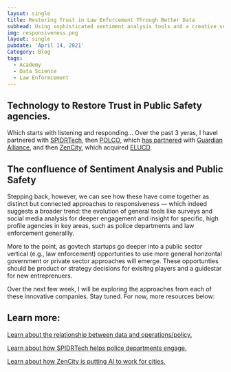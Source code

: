 ```yaml
---
layout: single
title: Restoring Trust in Law Enforcement Through Better Data
subhead: Using sophisticated sentiment analysis tools and a creative set of approaches, these companies are changing the way many law enforcement agencies work — through better data
img: responsiveness.png
layout: single
pubdate: 'April 14, 2021'
Category: Blog
tags:
  - Academy
  - Data Science
  - Law Enformcement
---
```

## Technology to Restore Trust in Public Safety agencies.

Which starts with listening and responding... Over the past 3 yeras, I haveI partnered with [SPIDRTech](https://spidrtech.com), then [POLCO](https://polco.us), which [has partnered](https://blog.polco.us/polco-guardian-alliance-technologies-announce-partnership) with [Guardian Alliance](https://guardianalliancetechnologies.com/), and then [ZenCity](https://zencity.io), which acquired [ELUCD](https://ELUCD.com). 

## The confluence of Sentiment Analysis and Public Safety
Stepping back, however, we can see how these have come together as distinct but connected approaches to responsiveness — which indeed suggests a broader trend: the evolution of general tools like surveys and social media analysis for deeper engagement and insight for specific, high profile agencies in key areas, such as police departments and law enforcement generallly.

More to the point, as govtech startups  go deeper into a public sector vertical (e.g., law enforcement) opportunties to use more general horizontal government or private sector approaches will emerge. These opportunties should be product or strategy decisions for exisitng players and a guidestar for new entreprenuers. 

Over the next few week, I will be exploring the approaches from each of these innovative companies. Stay tuned. For now, more resources below:

## Learn more:
[Learn about the relationship between data and operations/policy.](https://abhinemani.com/lessons/03-data-policy.html)

[Learn about how SPIDRTech helps police departments engage.](https://abhinemani.com/blog/essays/2018/08/14/Push-vs-Pull-the-Opportunity-for-Automation-in-GovTech-1509cfb159ce/)

[Learn about how ZenCity is putting AI to work for cities.](https://abhinemani.com/portfolio/2014-12-21-ZenCity/)
